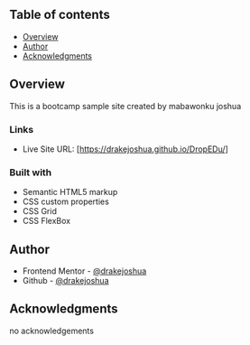 ## Table of contents

- [Overview](#overview)
- [Author](#author)
- [Acknowledgments](#acknowledgments)

## Overview
This is a bootcamp sample site created by mabawonku joshua 

### Links

- Live Site URL: [https://drakejoshua.github.io/DropEDu/]

### Built with

- Semantic HTML5 markup
- CSS custom properties
- CSS Grid
- CSS FlexBox

## Author

- Frontend Mentor - [@drakejoshua](https://www.frontendmentor.io/profile/drakejoshua)
- Github - [@drakejoshua](https://github.com/drakejoshua)

## Acknowledgments

no acknowledgements
